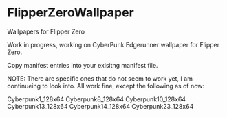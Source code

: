 # FlipperZeroWallpaper
Wallpapers for Flipper Zero

Work in progress, working on CyberPunk Edgerunner wallpaper for Flipper Zero.

Copy manifest entries into your exisitng manifest file.

NOTE:  There are specific ones that do not seem to work yet, I am continueing to look into. All work fine, except the following as of now:

Cyberpunk1_128x64
Cyberpunk8_128x64
Cyberpunk10_128x64
Cyberpunk13_128x64
Cyberpunk14_128x64
Cyberpunk23_128x64
